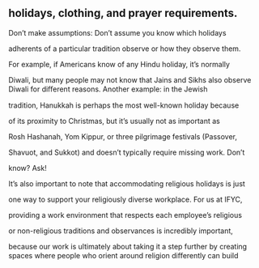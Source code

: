 ## holidays, clothing, and prayer requirements.

Don’t make assumptions: Don’t assume you know which holidays

adherents of a particular tradition observe or how they observe them.

For example, if Americans know of any Hindu holiday, it’s normally

Diwali, but many people may not know that Jains and Sikhs also observe Diwali for diﬀerent reasons. Another example: in the Jewish

tradition, Hanukkah is perhaps the most well-known holiday because

of its proximity to Christmas, but it’s usually not as important as

Rosh Hashanah, Yom Kippur, or three pilgrimage festivals (Passover,

Shavuot, and Sukkot) and doesn’t typically require missing work. Don’t

know? Ask!

It’s also important to note that accommodating religious holidays is just

one way to support your religiously diverse workplace. For us at IFYC,

providing a work environment that respects each employee’s religious

or non-religious traditions and observances is incredibly important,

because our work is ultimately about taking it a step further by creating spaces where people who orient around religion diﬀerently can build